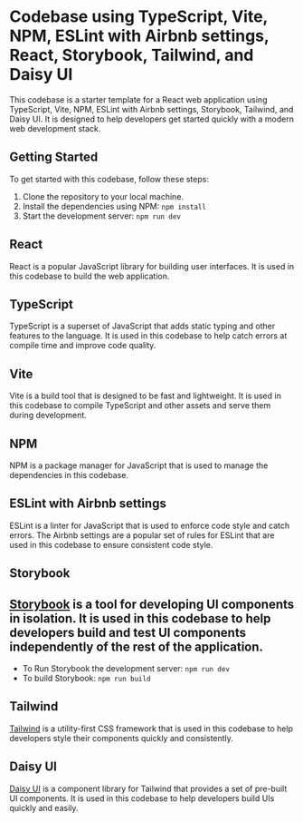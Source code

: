 # Codebase using TypeScript, Vite, NPM, ESLint with Airbnb settings, React, Storybook, Tailwind, and Daisy UI

This codebase is a starter template for a React web application using TypeScript, Vite, NPM, ESLint with Airbnb settings, Storybook, Tailwind, and Daisy UI. It is designed to help developers get started quickly with a modern web development stack.

## Getting Started

To get started with this codebase, follow these steps:

1. Clone the repository to your local machine.
2. Install the dependencies using NPM: `npm install`
3. Start the development server: `npm run dev`

## React

React is a popular JavaScript library for building user interfaces. It is used in this codebase to build the web application.

## TypeScript

TypeScript is a superset of JavaScript that adds static typing and other features to the language. It is used in this codebase to help catch errors at compile time and improve code quality.

## Vite

Vite is a build tool that is designed to be fast and lightweight. It is used in this codebase to compile TypeScript and other assets and serve them during development.

## NPM

NPM is a package manager for JavaScript that is used to manage the dependencies in this codebase.

## ESLint with Airbnb settings

ESLint is a linter for JavaScript that is used to enforce code style and catch errors. The Airbnb settings are a popular set of rules for ESLint that are used in this codebase to ensure consistent code style.

## Storybook

[Storybook](https://storybook.js.org/) is a tool for developing UI components in isolation. It is used in this codebase to help developers build and test UI components independently of the rest of the application.
- 
- To Run Storybook the development server: `npm run dev`
- To build Storybook: `npm run build`

## Tailwind

[Tailwind](https://tailwindcss.com/) is a utility-first CSS framework that is used in this codebase to help developers style their components quickly and consistently.

## Daisy UI

[Daisy UI](https://daisyui.com/) is a component library for Tailwind that provides a set of pre-built UI components. It is used in this codebase to help developers build UIs quickly and easily.
